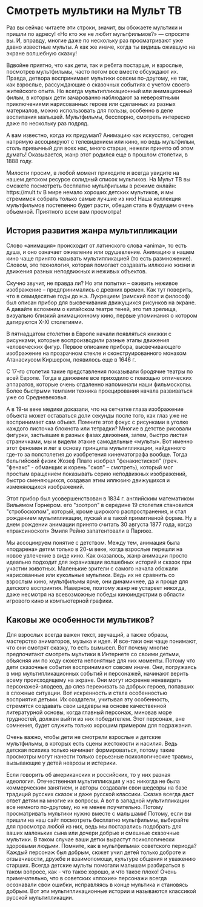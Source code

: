 <h1>Смотреть мультики на Мульт ТВ</h1>
<p>Раз вы сейчас читаете эти строки, значит, вы обожаете мультики и пришли по адресу! «Но кто же не любит мультфильмов?» — спросите вы. И, вправду, многие даже по нескольку раз просматривают уже давно известные мульты. А как же иначе, когда ты видишь ожившую на экране волшебную сказку! </p><p>Вдвойне приятно, что как дети, так и ребята постарше, и взрослые, посмотрев мультфильмы, часто потом все вместе обсуждают их. Правда, детвора воспринимает мультики совсем по-другому, не так, как взрослые, рассуждающие о сказочных событиях с учетом своего житейского опыта. Но всегда мультипликационный или анимационный фильм, в которых дети зачарованно наблюдают за невероятными приключениями нарисованных героев или сделанных из разных материалов, можно использовать для пользы, особенно в деле воспитания малышей. Мультфильмы, бесспорно, смотреть интересно даже по нескольку раз подряд. </p><p>А вам известно, когда их придумал? Анимацию как искусство, сегодня напрямую ассоциируют с телевидением или кино, но ведь мультфильм, столь привычный для всех нас, много старше, нежели принято об этом думать! Оказывается, жанр этот родился еще в прошлом столетии, в 1888 году. </p><p>Милости просим, в любой момент приходите и всегда увидите на нашем детском ресурсе солидный список мультиков. На Мульт ТВ вы сможете посмотреть бесплатно мультфильмы в режиме онлайн: https://mult.tv В мире немало хороших детских мультиков, и мы стремимся собрать только самые лучшие из них! Наша коллекция мультфильмов постепенно будет расти, обещая стать в будущем очень объемной. Приятного всем вам просмотра!</p>
<h2>История развития жанра мультипликации</h2>
<p>Слово «анимация» происходит от латинского слова «anima», то есть душа, и оно означает оживление или одушевление. Анимацию в нашем кино чаще принято называть мультипликацией (то есть размножение). Словом, это технология, которая помогает создавать иллюзию жизни и движения разных неподвижных и неживых объектов. </p><p>Скучно звучит, не правда ли? Но эти попытки – оживить неживое изображение – предпринимались с древних времен. Как тут поверить, что в семидесятые годы до н.э. Лукрецием (римский поэт и философ) был описан прибор для высвечивания движущихся рисунков на экране. А давайте вспомним о китайском театре теней, это тип зрелища, визуально близкий анимационному кино, первые упоминания о котором датируются Х-ХI столетиями. </p><p>В пятнадцатом столетии в Европе начали появляться книжки с рисунками, которые воспроизводили разные этапы движения человеческих фигур. Первое описание прибора, высвечивающего изображение на прозрачном стекле и сконструированного монахом Атанасиусом Киршером, появилось еще в 1646 г. </p><p>С 17-го столетия такие представления показывали бродячие театры по всей Европе. Тогда в движение все приходило с помощью оптических аппаратов, которые очень отдаленно напоминали наши фильмоскопы. Более быстрыми темпами техника проецирования начала развиваться уже со Средневековья. </p><p>А в 19-м веке медики доказали, что на сетчатке глаза изображение объекта может оставаться доли секунды после того, как глаз уже не воспринимает сам объект. Помните этот фокус с рисунками в уголке каждого листочка блокнота или тетрадки? Многие в детстве рисовали фигурки, застывшие в разных фазах движения, затем, быстро листая страничками, мы и видели этакие самодельные «мульты». Вот именно этот феномен и лег в основу принципа мультипликации, найденного где-то за полстолетия до изобретения кинематографа вообще. Тогда бельгийский физик Жозеф Плато изобрел "фенакистископ" (греч. "фенакс" - обманщик и корень "скоп" – смотреть), который мог простым вращением показывать серию неподвижных изображений, быстро сменяющихся, создавая этим иллюзию движущихся и изменяющихся изображений. </p><p>Этот прибор был усовершенствован в 1834 г. английским математиком Вильямом Горнером. его "зоотроп" в середине 19 столетия становится "стробоскопом", который, кроме широкого распространения, и стал рождением мультипликации, пускай и в такой примитивной форме. Ну а днем рождении анимации принято считать 30 августа 1877 года, когда «праксиноскоп» Эмиля Рейно запатентовали в Париже. </p><p>Мы ассоциируем понятие с детством. Между тем, анимация была «подарена» детям только в 20-м веке, когда взрослые перешли на новое увлечение в виде кино. Как оказалось, жанр анимации просто идеально подходит для экранизации волшебных историй и сказок при участии животных. Маленькие зрители с самого начала обожали нарисованные или кукольные мультики. Ведь их не сравнить со взрослым кино, мультфильмы ярче, они динамичнее, да и проще для детского восприятия. Наверное, поэтому жанр не устареет никогда, даже несмотря на всевозможные победы киноиндустрии в области игрового кино и компьютерной графики. </p>
<h2>Каковы же особенности мультиков?</h2>
<p>Для взрослых всегда важен текст, звучащий, а также образы, мастерство аниматоров, музыка и идея. И все-таки они чаще понимают, что они смотрят сказку, то есть вымысел. Вот почему многие предпочитают смотреть мультики в Интернете со своими детьми, объясняя им по ходу сюжета непонятные для них моменты. Потому что дети сказочные события воспринимают совсем иначе. Они, погружаясь в мир мультипликационных событий и персонажей, начинают верить всему происходящему на экране. Они могут искренне ненавидеть персонажей-злодеев, до слез переживать за добрых героев, попавших в сложные ситуации. Вот искренность и стала особенностью восприятия детьми. Их создатели, учитывая эту особенность, стремятся создавать свои шедевры на основе качественной литературной основы, когда главный персонаж, миновав море трудностей, должен выйти из них победителем. Этот персонаж, вне сомнения, будет служить только хорошим примером для подражания. </p><p>Очень важно, чтобы дети не смотрели взрослые и детские мультфильмы, в которых есть сцены жестокости и насилия. Ведь детская психика только начинает формироваться, потому такие просмотры могут нанести только серьезные психологические травмы, вызывающие у детей неврозы и истерики. </p><p>Если говорить об американских и российских, то у них разная идеология. Отечественная мультипликация у нас никогда не была коммерческим занятием, и авторы создавали свои шедевры на базе традиций русских сказок и даже русской классики. Сказка всегда даст ответ детям на многие их вопросы. А вот в западной мультипликации все немного по-другому, но не менее поучительно. Потому просматривать мультики нужно вместе с малышами! Потому, если вы пришли на наш сайт посмотреть бесплатно мультфильмы, выбирайте для просмотра любой из них, ведь мы постарались подобрать для ваших маленьких сына или дочери добрые и смешные сказочные мультики. В таком случае ваши детки вырастут психологически здоровыми людьми. Помните, как в мультфильмах советского периода? Каждый персонаж был добрым, сюжет учил детей только доброте и отзывчивости, дружбе и взаимопомощи, культуре общения и уважению старших. Всегда детские мульты помогали малышам разбираться в таком вопросе, как - что такое хорошо, и что такое плохо! Очень примечательно, что в советских «плохие» персонажи всегда осознавали свои ошибки, исправляясь в конце мультика и становясь добрым. Вот эти мультипликационные истории и называются классикой русской мультипликации. </p>
